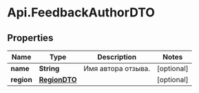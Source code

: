 # Api.FeedbackAuthorDTO

## Properties

Name | Type | Description | Notes
------------ | ------------- | ------------- | -------------
**name** | **String** | Имя автора отзыва. | [optional] 
**region** | [**RegionDTO**](RegionDTO.md) |  | [optional] 


